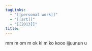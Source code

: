 ```yaml
---
tagLinks:
  - "[[personal work]]"
  - "[[art]]"
  - "[[2013]]"
title:
---
```

   mm  m 
   om m       ok kl  m ko kooo  ijjuunun u